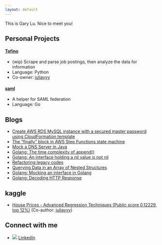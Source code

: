 ```yaml
---
layout: default
---
```


This is Gary Lu. Nice to meet you!

## Personal Projects
#### [Tofino](https://github.com/glucn/tofino)
- (wip) Scrape and parse job postings, then analyze the data for information
- Language: Python
- Co-owner: [juliayyy](https://github.com/juliayyy)

#### [saml](https://github.com/glucn/saml)
- A helper for SAML federation
- Language: Go

## Blogs
- [Create AWS RDS MySQL instance with a secured master password using CloudFormation template](https://levelup.gitconnected.com/create-aws-rds-mysql-instance-with-a-secured-master-password-using-cloudformation-template-c3a767062972?source=github)
- [The “finally” block in AWS Step Functions state machine](https://medium.com/swlh/the-finally-block-in-aws-step-functions-state-machine-40048faaeffe?source=github)
- [Mock a DNS Server in Java](https://medium.com/swlh/mock-a-dns-server-in-java-a810b9338872?source=github)
- [Golang: The time complexity of append()](https://medium.com/vendasta/golang-the-time-complexity-of-append-2177dcfb6bad?source=github)
- [Golang: An interface holding a nil value is not nil](https://medium.com/@glucn/golang-an-interface-holding-a-nil-value-is-not-nil-bb151f472cc7?source=github)
- [Refactoring legacy codes](https://glucn.wordpress.com/2018/04/11/refactoring-legacy-codes/)
- [Querying Data in an Array of Nested Structures](https://glucn.wordpress.com/2018/03/12/querying-data-in-an-array-of-nested-structures/)
- [Golang: Mocking an interface in Golang](https://glucn.wordpress.com/2018/03/04/mocking-an-interface-in-golang/)
- [Golang: Decoding HTTP Response](https://glucn.wordpress.com/2018/02/11/decoding-http-response-in-golang/)

## kaggle
- [House Prices - Advanced Regression Techniques (Public score 0.12229, top 12%)](https://www.kaggle.com/garylucn/house-price) (Co-author: [juliayyy](https://github.com/juliayyy))

## Connect with me
- ![](https://i.stack.imgur.com/gVE0j.png) [LinkedIn](https://www.linkedin.com/in/gary-yue-lu)
